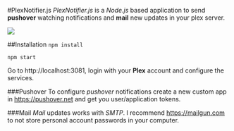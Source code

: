 #PlexNotifier.js
*PlexNotifier.js* is a *Node.js* based application to send **pushover** watching notifications and **mail** new updates in your plex server.

![](http://i.imgur.com/ZL4GsGG.png)

##Installation
`npm install`

`npm start`

Go to http://localhost:3081, login with your **Plex** account and configure the services.

###Pushover
To configure *pushover* notifications create a new custom app in https://pushover.net and get you user/application tokens.

###Mail
*Mail* updates works with *SMTP*. I recommend https://mailgun.com to not store personal account passwords in your computer.
